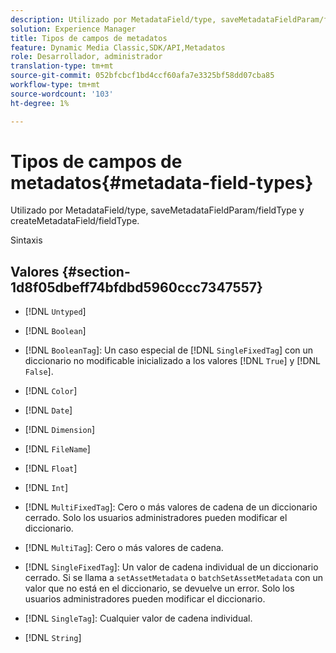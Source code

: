 ```yaml
---
description: Utilizado por MetadataField/type, saveMetadataFieldParam/fieldType y createMetadataField/fieldType.
solution: Experience Manager
title: Tipos de campos de metadatos
feature: Dynamic Media Classic,SDK/API,Metadatos
role: Desarrollador, administrador
translation-type: tm+mt
source-git-commit: 052bfcbcf1bd4ccf60afa7e3325bf58dd07cba85
workflow-type: tm+mt
source-wordcount: '103'
ht-degree: 1%

---
```



# Tipos de campos de metadatos{#metadata-field-types}

Utilizado por MetadataField/type, saveMetadataFieldParam/fieldType y createMetadataField/fieldType.

Sintaxis

## Valores {#section-1d8f05dbeff74bfdbd5960ccc7347557}

* [!DNL `Untyped`]
* [!DNL `Boolean`]
* [!DNL `BooleanTag`]: Un caso especial de  [!DNL `SingleFixedTag`] con un diccionario no modificable inicializado a los valores  [!DNL `True`] y  [!DNL `False`].

* [!DNL `Color`]
* [!DNL `Date`]
* [!DNL `Dimension`]
* [!DNL `FileName`]
* [!DNL `Float`]
* [!DNL `Int`]
* [!DNL `MultiFixedTag`]: Cero o más valores de cadena de un diccionario cerrado. Solo los usuarios administradores pueden modificar el diccionario.
* [!DNL `MultiTag`]: Cero o más valores de cadena.
* [!DNL `SingleFixedTag`]: Un valor de cadena individual de un diccionario cerrado. Si se llama a `setAssetMetadata` o `batchSetAssetMetadata` con un valor que no está en el diccionario, se devuelve un error. Solo los usuarios administradores pueden modificar el diccionario.

* [!DNL `SingleTag`]: Cualquier valor de cadena individual.
* [!DNL `String`]

